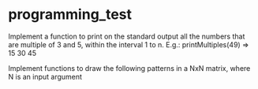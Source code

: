 # programming_test

Implement a function to print on the standard output all the numbers that are multiple of 
3 and 5, within the interval 1 to n.
E.g.: printMultiples(49) => 15 30 45

Implement functions to draw the following patterns in a NxN matrix, where N is an input 
argument